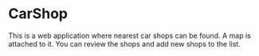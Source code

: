 # CarShop

This is a web application where nearest car shops can be found. A map is attached to it. You can review the shops and add new shops to the list.
